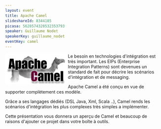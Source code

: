 ```yaml
---
layout: event
title: Apache Camel
slideshareId: 8344185
picasa: 5628574328532353793
speaker: Guillaume Nodet
speakerKey: guillaume_nodet
eventKey: camel
---
```


<img align="left" height="100" class="margin-logo" src="/images/events/camel-logo.png" alt="Logo Camel">Le besoin en technologies d'intégration est très important.
Les EIPs (Enterprise Integration Patterns) sont devenues un standard de fait pour décrire les scénarios d'intégration et de messaging.

Apache Camel a été conçu en vue de supporter complètement ces modèle.

Grâce a ses langages dédiés (DSL Java, Xml, Scala ..), Camel rends les scénarios d'intégration les plus complexes très simples a implémenter.

Cette présentation vous donnera un aperçu de Camel et beaucoup de raisons d'ajouter ce projet dans votre boîte à outils.